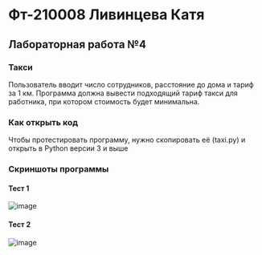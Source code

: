 # Фт-210008 Ливинцева Катя
## Лабораторная работа №4
### Такси
Пользователь вводит число сотрудников, расстояние до дома и тариф за 1 км. 
Программа должна вывести подходящий тариф такси для работника, при котором стоимость будет минимальна.
### Как открыть код
Чтобы протестировать программу, нужно скопировать её (taxi.py) и открыть в Python версии 3 и выше
### Скриншоты программы
#### Тест 1
![image](https://user-images.githubusercontent.com/113354368/193556890-04f9e2ee-7bb2-4d02-ad08-2014df99939a.png)

#### Тест 2
![image](https://user-images.githubusercontent.com/113354368/193446292-a22fb11d-7888-4a0a-aa33-0be10f2e15e6.png)
